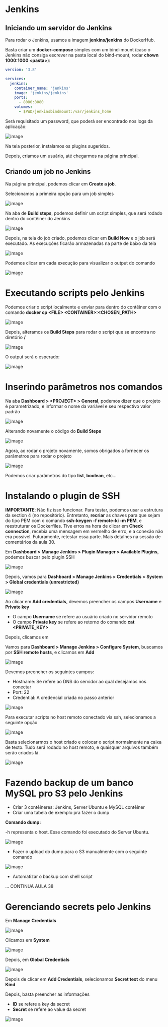 # Jenkins

## Iniciando um servidor do Jenkins

Para rodar o Jenkins, usamos a imagem **jenkins/jenkins** do DockerHub.

Basta criar um **docker-compose** simples com um bind-mount (caso o Jenkins não consiga escrever na pasta local do bind-mount, rodar **chown 1000:1000 \<pasta>**):

```yaml
version: '3.8'

services:
  jenkins:
    container_name: 'jenkins'
    image: 'jenkins/jenkins'
    ports:
      - 8080:8080
    volumes:
      - $PWD/jenkinsbindmount:/var/jenkins_home
```

Será requisitado um password, que poderá ser encontrado nos logs da aplicação:

![image](https://user-images.githubusercontent.com/80921933/206808338-d3a9c377-b59f-4080-9ec5-be1a08584843.png)

Na tela posterior, instalamos os plugins sugeridos.

Depois, criamos um usuário, até chegarmos na página principal.

## Criando um job no Jenkins

Na página principal, podemos clicar em **Create a job**.

Selecionamos a primeira opção para um job simples

![image](https://user-images.githubusercontent.com/80921933/206811942-6e05ba04-e702-49b2-9c97-e386c02a02c6.png)

Na aba de **Build steps**, podemos definir um script simples, que será rodado dentro do contêiner do Jenkins

![image](https://user-images.githubusercontent.com/80921933/206812237-74313eda-6dfa-4fa6-8ad2-84513cbcc0fd.png)

Depois, na tela do job criado, podemos clicar em **Build Now** e o job será executado. As execuções ficarão armazenadas na parte de baixo da tela

![image](https://user-images.githubusercontent.com/80921933/206812389-c184120b-1a90-4f6a-9970-8f4e8e4d32da.png)

Podemos clicar em cada execução para visualizar o output do comando

![image](https://user-images.githubusercontent.com/80921933/206812428-2362d364-2751-4156-8cd1-b69836145df8.png)

# Executando scripts pelo Jenkins

Podemos criar o script localmente e enviar para dentro do contêiner com o comando **docker cp \<FILE> \<CONTAINER>:\<CHOSEN_PATH>**

![image](https://user-images.githubusercontent.com/80921933/206814901-6a8abbd9-e34f-470e-a25b-be00d9545fbe.png)

Depois, alteramos os **Build Steps** para rodar o script que se encontra no diretório **/**

![image](https://user-images.githubusercontent.com/80921933/206815051-7c057907-ddf0-4fb3-82db-ba5648914ccf.png)

O output será o esperado:

![image](https://user-images.githubusercontent.com/80921933/206815247-0a248095-e90c-46f4-b7b3-09cc482c2b6a.png)

# Inserindo parâmetros nos comandos

Na aba **Dashboard > \<PROJECT> > General**, podemos dizer que o projeto é parametrizado, e informar o nome da variável e seu respectivo valor padrão

![image](https://user-images.githubusercontent.com/80921933/206817946-0de526d5-a9f3-491e-91d1-fa5e3e98bbb8.png)

Alterando novamente o código do **Build Steps**

![image](https://user-images.githubusercontent.com/80921933/206818034-d3f2ee19-7f40-4ea6-9a8f-1254db1ffe67.png)

Agora, ao rodar o projeto novamente, somos obrigados a fornecer os parâmetros para rodar o projeto

![image](https://user-images.githubusercontent.com/80921933/206818062-d83f6a97-9239-4c56-9d73-fd7e54c9d656.png)

Podemos criar parâmetros do tipo **list**, **boolean**, etc...

# Instalando o plugin de SSH

**IMPORTANTE**: Não fiz isso funcionar. Para testar, podemos usar a estrutura da section 4 (no repositório). Entretanto, **recriar** as chaves para que sejam do tipo PEM com o comando **ssh-keygen -f remote-ki -m PEM**, e reestruturar os Dockerfiles. Tive erros na hora de clicar em **Check connection**, recebia uma mensagem em vermelho de erro, e a conexão não era possível. Futuramente, retestar essa parte. Mais detalhes na sessão de comentários da aula 30.

Em **Dashboard > Manage Jenkins > Plugin Manager > Available Plugins**, podemos buscar pelo plugin SSH

![image](https://user-images.githubusercontent.com/80921933/206933597-a55646db-55c1-43d2-a410-293a54382edf.png)

Depois, vamos para **Dashboard > Manage Jenkins > Credentials > System > Global credentials (unrestricted)**

![image](https://user-images.githubusercontent.com/80921933/206935588-f83890b4-581d-4742-b1d9-9ac28e86f4cf.png)

Ao clicar em **Add credentials**, devemos preencher os campos **Username** e **Private key**

- O campo **Username** se refere ao usuário criado no servidor remoto
- O campo **Private key** se refere ao retorno do comando **cat \<PRIVATE_KEY>**

Depois, clicamos em 

Vamos para **Dashboard > Manage Jenkins > Configure System**, buscamos por **SSH remote hosts**, e clicamos em **Add**

![image](https://user-images.githubusercontent.com/80921933/206935420-5fe2a575-b7c5-437f-8345-920ea47aaa39.png)

Devemos preencher os seguintes campos:

- Hostname: Se refere ao DNS do servidor ao qual desejamos nos conectar
- Port: 22
- Credential: A credencial criada no passo anterior

![image](https://user-images.githubusercontent.com/80921933/206936895-745400ff-64cc-462c-b262-dba3b183c90c.png)

Para executar scripts no host remoto conectado via ssh, selecionamos a seguinte opção

![image](https://user-images.githubusercontent.com/80921933/206937220-39589b91-6fb6-4653-ba4f-5919e10d86e8.png)

Basta selecionarmos o host criado e colocar o script normalmente na caixa de texto. Tudo será rodado no host remoto, e quaisquer arquivos também serão criados lá.

![image](https://user-images.githubusercontent.com/80921933/206937307-39de0d88-b31c-40f7-912a-92e275d73305.png)

# Fazendo backup de um banco MySQL pro S3 pelo Jenkins

- Criar 3 contêineres: Jenkins, Server Ubuntu e MySQL contêiner
- Criar uma tabela de exemplo pra fazer o dump

**Comando dump:**

 -h representa o host. Esse comando foi executado do Server Ubuntu.
 
![image](https://user-images.githubusercontent.com/80921933/206938544-f1be1674-2888-4374-b7f7-2453d83f69ec.png)

- Fazer o upload do dump para o S3 manualmente com o seguinte comando

![image](https://user-images.githubusercontent.com/80921933/206956336-cdb5d33f-c042-4963-b946-6e3fa28d6038.png)

- Automatizar o backup com shell script

... CONTINUA AULA 38

# Gerenciando secrets pelo Jenkins

Em **Manage Credentials**

![image](https://user-images.githubusercontent.com/80921933/206957608-44fbc93c-a04e-4097-9f6f-dcfe85446190.png)

Clicamos em **System**

![image](https://user-images.githubusercontent.com/80921933/206957720-acb6e58c-ba84-44b0-ac16-588122e975ba.png)

Depois, em **Global Credentials**

![image](https://user-images.githubusercontent.com/80921933/206957762-4bc235dc-d225-4e1a-a181-6fc6ae7bbb1d.png)

Depois de clicar em **Add Credentials**, selecionamos **Secret text** do menu **Kind**

Depois, basta preencher as informações

- **ID** se refere a key da secret
- **Secret** se refere ao value da secret

![image](https://user-images.githubusercontent.com/80921933/206958037-2b881d68-e5c6-476d-ba03-2ed9dd184278.png)














